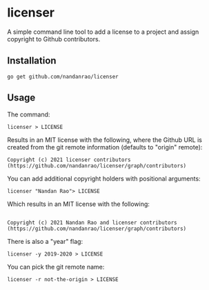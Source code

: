 # licenser

A simple command line tool to add a license to a project and assign copyright to Github contributors. 

## Installation

``` shell
go get github.com/nandanrao/licenser
```

## Usage

The command: 

``` shell
licenser > LICENSE
```

Results in an MIT license with the following, where the Github URL is created from the git remote information (defaults to "origin" remote): 

``` text
Copyright (c) 2021 licenser contributors
(https://github.com/nandanrao/licenser/graph/contributors)
```

You can add additional copyright holders with positional arguments:

``` shell
licenser "Nandan Rao"> LICENSE
```

Which results in an MIT license with the following: 

``` text

Copyright (c) 2021 Nandan Rao and licenser contributors
(https://github.com/nandanrao/licenser/graph/contributors)
```

There is also a "year" flag:

``` shell
licenser -y 2019-2020 > LICENSE
```

You can pick the git remote name:


``` shell
licenser -r not-the-origin > LICENSE
```

